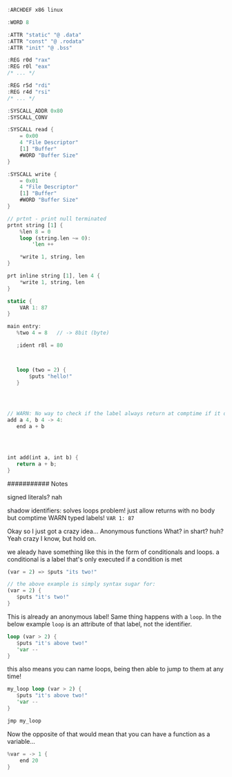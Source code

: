 ```rs
:ARCHDEF x86 linux

:WORD 8

:ATTR "static" "@ .data"
:ATTR "const" "@ .rodata"
:ATTR "init" "@ .bss"

:REG r0d "rax"
:REG r0l "eax"
/* ... */

:REG r5d "rdi"
:REG r4d "rsi"
/* ... */

:SYSCALL_ADDR 0x80
:SYSCALL_CONV 

:SYSCALL read { 
    = 0x00
    4 "File Descriptor"
    [1] "Buffer"
    #WORD "Buffer Size"
}

:SYSCALL write { 
    = 0x01
    4 "File Descriptor"
    [1] "Buffer"
    #WORD "Buffer Size"
}

// prtnt - print null terminated
prtnt string [1] {
    %len 8 = 0
    loop (string.len ~= 0):
        'len ++

    *write 1, string, len
}

prt inline string [1], len 4 {
    *write 1, string, len
}

static {
    VAR 1: 87
}

main entry:
   %two 4 = 8   // -> 8bit (byte)

   ;ident r8l = 80



   loop (two = 2) {
       $puts "hello!"
   }

   


// WARN: No way to check if the label always return at comptime if it doesnt have a body
add a 4, b 4 -> 4: 
   end a + b
   



int add(int a, int b) {
   return a + b;
}

```


###########
Notes

signed literals? nah


shadow identifiers: solves loops problem!
just allow returns with no body but comptime WARN
typed labels! `VAR 1: 87`






Okay so I just got a crazy idea... Anonymous functions
What? in shart? huh?
Yeah crazy I know, but hold on.

we aleady have something like this in the form of conditionals and loops.
a conditional is a label that's only executed if a condition is met
```rs
(var = 2) => $puts "its two!"

// the above example is simply syntax sugar for:
(var = 2) {
   $puts "it's two!"
}
```

This is already an anonymous label! 
Same thing happens with a `loop`. In the below example `loop` is an attribute of that label, not the identifier.

```rs
loop (var > 2) {
   $puts "it's above two!"
   'var --
}
```

this also means you can name loops, being then able to jump to them at any time!
```rs
my_loop loop (var > 2) {
   $puts "it's above two!"
   'var --
}

jmp my_loop
```

Now the opposite of that would mean that you can have a function as a variable...
```rs
%var = -> 1 {
    end 20
}
```

```rs
```
